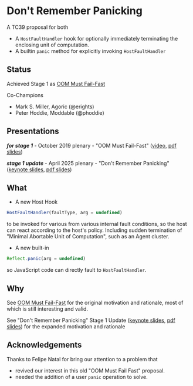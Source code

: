 # Don't Remember Panicking

A TC39 proposal for both

- A `HostFaultHandler` hook for optionally immediately terminating the enclosing unit of computation.
- A builtin `panic` method for explicitly invoking `HostFaultHandler`

## Status

Achieved Stage 1 as [OOM Must Fail-Fast](./oom-must-fail-fast-README.md)

Co-Champions
- Mark S. Miller, Agoric (@erights)
- Peter Hoddie, Moddable (@phoddie)

## Presentations

***for stage 1*** - October 2019 plenary - "OOM Must Fail-Fast" ([video](https://www.youtube.com/watch?v=wNM2B4GFf3s&list=PLzDw4TTug5O0ywHrOz4VevVTYr6Kj_KtW), [pdf slides](./panic-talks/oom-fails-fast-for-stage1.pdf))

***stage 1 update*** - April 2025 plenary - "Don't Remember Panicking" ([keynote slides](./panic-talks/dont-remember-panicking.key), [pdf slides](./panic-talks/dont-remember-panicking.pdf))

## What

- A new Host Hook
```js
HostFaultHandler(faultType, arg = undefined)
```
to be invoked for various from various internal fault conditions, so the host can react according to the host's policy. Including sudden termination of "Minimal Abortable Unit of Computation", such as an Agent cluster.

- A new built-in
```js
Reflect.panic(arg = undefined)
```
so JavaScript code can directly fault to `HostFaultHandler`.

## Why

See [OOM Must Fail-Fast](./oom-must-fail-fast-README.md) for the original motivation and rationale, most of which is still interesting and valid.

See "Don't Remember Panicking" Stage 1 Update ([keynote slides](./panic-talks/dont-remember-panicking.key), [pdf slides](./panic-talks/dont-remember-panicking.pdf)) for the expanded motivation and rationale

## Acknowledgements

Thanks to Felipe Natal for bring our attention to a problem that
- revived our interest in this old "OOM Must Fail Fast" proposal.
- needed the addition of a user `panic` operation to solve.
